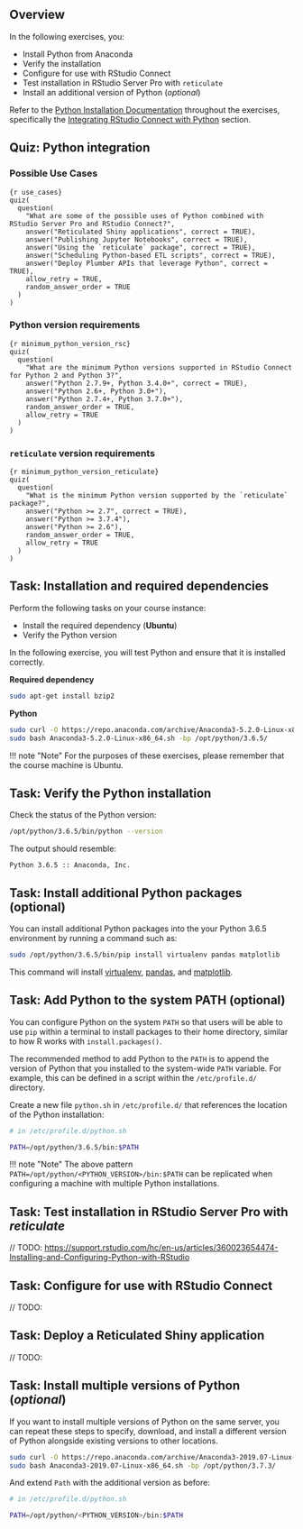 
## Overview

In the following exercises, you:

- Install Python from Anaconda
- Verify the installation
- Configure for use with RStudio Connect
- Test installation in RStudio Server Pro with `reticulate` 
- Install an additional version of Python (_optional_)


Refer to the [Python Installation Documentation](https://docs.rstudio.com/resources/install-python/) throughout the exercises, specifically the [Integrating RStudio Connect with Python](https://docs.rstudio.com/rsc/integration/python/) section.

## Quiz: Python integration

### Possible Use Cases

```
{r use_cases}
quiz(
  question(
    "What are some of the possible uses of Python combined with RStudio Server Pro and RStudio Connect?",
    answer("Reticulated Shiny applications", correct = TRUE),
    answer("Publishing Jupyter Notebooks", correct = TRUE),
    answer("Using the `reticulate` package", correct = TRUE),
    answer("Scheduling Python-based ETL scripts", correct = TRUE),
    answer("Deploy Plumber APIs that leverage Python", correct = TRUE),
    allow_retry = TRUE,
    random_answer_order = TRUE
  )
)
```

### Python version requirements

```
{r minimum_python_version_rsc}
quiz(
  question(
    "What are the minimum Python versions supported in RStudio Connect for Python 2 and Python 3?",
    answer("Python 2.7.9+, Python 3.4.0+", correct = TRUE),
    answer("Python 2.6+, Python 3.0+"),
    answer("Python 2.7.4+, Python 3.7.0+"),
    random_answer_order = TRUE,
    allow_retry = TRUE
  )
)
```

### `reticulate` version requirements

```
{r minimum_python_version_reticulate}
quiz(
  question(
    "What is the minimum Python version supported by the `reticulate` package?",
    answer("Python >= 2.7", correct = TRUE),
    answer("Python >= 3.7.4"),
    answer("Python >= 2.6"),
    random_answer_order = TRUE,
    allow_retry = TRUE
  )
)
```

## Task: Installation and required dependencies

Perform the following tasks on your course instance:

* Install the required dependency (**Ubuntu**)
* Verify the Python version

In the following exercise, you will test Python and ensure that it is installed
correctly.

**Required dependency**

```sh
sudo apt-get install bzip2
```

**Python**

```sh
sudo curl -O https://repo.anaconda.com/archive/Anaconda3-5.2.0-Linux-x86_64.sh
sudo bash Anaconda3-5.2.0-Linux-x86_64.sh -bp /opt/python/3.6.5/
```

!!! note "Note"
    For the purposes of these exercises, please remember that the course machine is Ubuntu.

## Task: Verify the Python installation


Check the status of the Python version:

```sh
/opt/python/3.6.5/bin/python --version
```

The output should resemble:

```
Python 3.6.5 :: Anaconda, Inc.
```

## Task: Install additional Python packages (optional)

You can install additional Python packages into the your Python 3.6.5 environment by running a command such as:

```sh
sudo /opt/python/3.6.5/bin/pip install virtualenv pandas matplotlib
```

This command will install [virtualenv](https://virtualenv.pypa.io/en/stable/installation/), [pandas](https://pandas.pydata.org/), and [matplotlib](https://matplotlib.org/).


## Task: Add Python to the system PATH (optional)

You can configure Python on the system `PATH` so that users will be able to use `pip` within a terminal to install packages to their home directory, similar to how R works with `install.packages()`.

The recommended method to add Python to the `PATH` is to append the version of Python that you installed to the system-wide `PATH` variable. For example, this can be defined in a script within the `/etc/profile.d/` directory.

Create a new file `python.sh` in `/etc/profile.d/` that references the location of the Python installation:

```sh
# in /etc/profile.d/python.sh

PATH=/opt/python/3.6.5/bin:$PATH
```

!!! note "Note"
    The above pattern `PATH=/opt/python/<PYTHON_VERSION>/bin:$PATH` can be replicated when configuring a machine with multiple Python installations.


## Task: Test installation in RStudio Server Pro with _reticulate_ 

 // TODO:
 https://support.rstudio.com/hc/en-us/articles/360023654474-Installing-and-Configuring-Python-with-RStudio

## Task: Configure for use with RStudio Connect

// TODO:


## Task: Deploy a Reticulated Shiny application

// TODO:


## Task: Install multiple versions of Python (_optional_)

If you want to install multiple versions of Python on the same server, 
you can repeat these steps to specify, download, and install a different version of Python alongside existing versions to other locations.

```sh
sudo curl -O https://repo.anaconda.com/archive/Anaconda3-2019.07-Linux-x86_64.sh
sudo bash Anaconda3-2019.07-Linux-x86_64.sh -bp /opt/python/3.7.3/
```

And extend `Path` with the additional version as before:

```bash
# in /etc/profile.d/python.sh

PATH=/opt/python/<PYTHON_VERSION>/bin:$PATH
```
